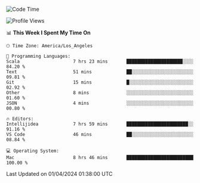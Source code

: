 <!--START_SECTION:waka-->
![Code Time](http://img.shields.io/badge/Code%20Time-910%20hrs%2049%20mins-blue)

![Profile Views](http://img.shields.io/badge/Profile%20Views-0-blue)

📊 **This Week I Spent My Time On** 

```text
🕑︎ Time Zone: America/Los_Angeles

💬 Programming Languages: 
Scala                    7 hrs 23 mins       █████████████████████░░░░   84.20 % 
Text                     51 mins             ██░░░░░░░░░░░░░░░░░░░░░░░   09.81 % 
Git                      15 mins             █░░░░░░░░░░░░░░░░░░░░░░░░   02.92 % 
Other                    8 mins              ░░░░░░░░░░░░░░░░░░░░░░░░░   01.60 % 
JSON                     4 mins              ░░░░░░░░░░░░░░░░░░░░░░░░░   00.80 % 

🔥 Editors: 
Intellijidea             7 hrs 59 mins       ███████████████████████░░   91.16 % 
VS Code                  46 mins             ██░░░░░░░░░░░░░░░░░░░░░░░   08.84 % 

💻 Operating System: 
Mac                      8 hrs 46 mins       █████████████████████████   100.00 % 
```


 Last Updated on 01/04/2024 01:38:00 UTC
<!--END_SECTION:waka-->
